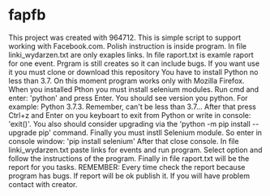 # fapfb
This project was created with 964712. This is simple script to support working with Facebook.com. Polish instruction is inside program. In file linki_wydarzen.txt are only exaples links. In file raport.txt is examle raport for one event. Prgram is still creates so it can include bugs. 
If you want use it you must clone or download this repository
You have to install Python no less than 3.7.
On this moment program works only with Mozilla Firefox.
When you installed Pthon you must install selenium modules. Run cmd and enter: 'python' and press Enter. You should see version you python. For example: Python 3.7.3. Remember, can't be less than 3.7... After that press Ctrl+z and Enter on you keyboart to exit from Python or write in console: 'exit()'.
You also should consider upgrading via the 'python -m pip install --upgrade pip' command.
Finally you must instll Selenium module. So enter in console window: 'pip install selenium'
After that close console.
In file linki_wydarzen.txt paste links for events and run program. Select option and follow the instructions of the program. Finally in file raport.txt will be the report for you tasks. 
REMEMBER: Every time check the report because program has bugs. If report will be ok publish it.
If you will have problem contact with creator.
